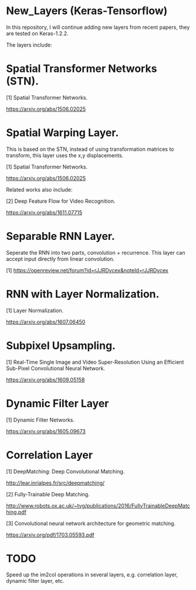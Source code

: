 # New_Layers (Keras-Tensorflow)

In this repository, I will continue adding new layers from recent papers, 
they are tested on Keras-1.2.2.  

The layers include:

# Spatial Transformer Networks (STN).

[1] Spatial Transformer Networks. 

https://arxiv.org/abs/1506.02025

# Spatial Warping Layer. 

This is based on the STN, instead of using transformation matrices to transform, this layer uses the x,y displacements.

[1] Spatial Transformer Networks. 

https://arxiv.org/abs/1506.02025

Related works also include:

[2] Deep Feature Flow for Video Recognition.

https://arxiv.org/abs/1611.07715

# Separable RNN Layer.

Seperate the RNN into two parts, convolution + recurrence.
This layer can accept input directly from linear convolution.

[1] https://openreview.net/forum?id=rJJRDvcex&noteId=rJJRDvcex

# RNN with Layer Normalization.

[1] Layer Normalization. 

https://arxiv.org/abs/1607.06450

# Subpixel Upsampling.

[1] Real-Time Single Image and Video Super-Resolution Using an Efficient Sub-Pixel Convolutional Neural Network.

https://arxiv.org/abs/1609.05158

# Dynamic Filter Layer

[1] Dynamic Filter Networks. 

https://arxiv.org/abs/1605.09673

# Correlation Layer

[1] DeepMatching: Deep Convolutional Matching.

http://lear.inrialpes.fr/src/deepmatching/

[2] Fully-Trainable Deep Matching.

http://www.robots.ox.ac.uk/~tvg/publications/2016/FullyTrainableDeepMatching.pdf

[3] Convolutional neural network architecture for geometric matching. 

https://arxiv.org/pdf/1703.05593.pdf


# TODO
Speed up the im2col operations in several layers, e.g. correlation layer, dynamic filter layer, etc.


